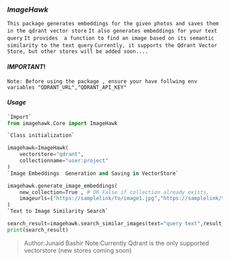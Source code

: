 
### _ImageHawk_


`This package generates embeddings for the given photos and saves them in the qdrant vector store`
`It also generates embeddings for your text query`
`It provides  a function to find an image based on its semantic similarity to the text query`
`Currently, it supports the Qdrant Vector Store, but other stores will be added soon....`

#### _IMPORTANT_!

`Note: Before using the package , ensure your have follwing env variables "QDRANT_URL","QDRANT_API_KEY"`


#### _Usage_ 

```python
`Import`  
from imagehawk.Core import ImageHawk

`Class initialization`

imagehawk=ImageHawk(
    vectorstore="qdrant",
    collectionname="user:project"
)
`Image Embeddings  Generation and Saving in VectorStore`

imagehawk.generate_image_embeddings(
    new_collection=True , # OR False if collection already exists,
    imageurls=["https://samplelink/to/image1.jpg","https://samplelink/to/image2.jpg"]
)
`Text to Image Similarity Search`

search_result=imagehawk.search_similar_images(text="query text",result_limit=1)
print(search_result)

```


> Author:Junaid Bashir
> Note:Currently Qdrant is the only supported vectorstore (new stores coming soon)